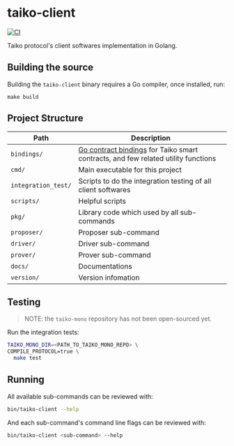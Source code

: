 # taiko-client

[![CI](https://github.com/taikochain/taiko-client/actions/workflows/test.yml/badge.svg)](https://github.com/taikochain/taiko-client/actions/workflows/test.yml)

Taiko protocol's client softwares implementation in Golang.

## Building the source

Building the `taiko-client` binary requires a Go compiler, once installed, run:

```shell
make build
```

## Project Structure

| Path                | Description                                                                                                                              |
| ------------------- | ---------------------------------------------------------------------------------------------------------------------------------------- |
| `bindings/`         | [Go contract bindings](https://geth.ethereum.org/docs/dapp/native-bindings) for Taiko smart contracts, and few related utility functions |
| `cmd/`              | Main executable for this project                                                                                                         |
| `integration_test/` | Scripts to do the integration testing of all client softwares                                                                            |
| `scripts/`          | Helpful scripts                                                                                                                          |
| `pkg/`              | Library code which used by all sub-commands                                                                                              |
| `proposer/`         | Proposer sub-command                                                                                                                     |
| `driver/`           | Driver sub-command                                                                                                                       |
| `prover/`           | Prover sub-command                                                                                                                       |
| `docs/`             | Documentations                                                                                                                           |
| `version/`          | Version infomation                                                                                                                       |

## Testing

> NOTE: the `taiko-mono` repository has not been open-sourced yet.

Run the integration tests:

```bash
TAIKO_MONO_DIR=<PATH_TO_TAIKO_MONO_REPO> \
COMPILE_PROTOCOL=true \
  make test
```

## Running

All available sub-commands can be reviewed with:

```bash
bin/taiko-client --help
```

And each sub-command's command line flags can be reviewed with:

```bash
bin/taiko-client <sub-command> --help
```
